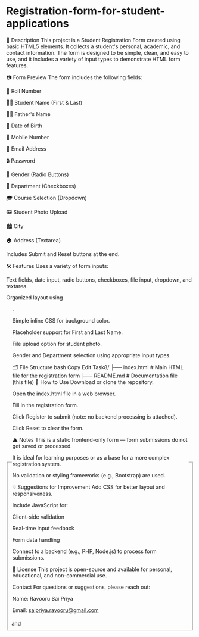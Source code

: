 # Registration-form-for-student-applications
📌 Description
This project is a Student Registration Form created using basic HTML5 elements. It collects a student's personal, academic, and contact information. The form is designed to be simple, clean, and easy to use, and it includes a variety of input types to demonstrate HTML form features.

📷 Form Preview
The form includes the following fields:

📄 Roll Number

👨‍🎓 Student Name (First & Last)

👨‍👧 Father's Name

🎂 Date of Birth

📱 Mobile Number

📧 Email Address

🔒 Password

🚻 Gender (Radio Buttons)

🏢 Department (Checkboxes)

🎓 Course Selection (Dropdown)

🖼️ Student Photo Upload

🏙️ City

🏠 Address (Textarea)

Includes Submit and Reset buttons at the end.

🛠️ Features
Uses a variety of form inputs:

Text fields, date input, radio buttons, checkboxes, file input, dropdown, and textarea.

Organized layout using <fieldset> and <legend>.

Simple inline CSS for background color.

Placeholder support for First and Last Name.

File upload option for student photo.

Gender and Department selection using appropriate input types.

🗂️ File Structure
bash
Copy
Edit
Task8/
├── index.html        # Main HTML file for the registration form
├── README.md         # Documentation file (this file)
🚀 How to Use
Download or clone the repository.

Open the index.html file in a web browser.

Fill in the registration form.

Click Register to submit (note: no backend processing is attached).

Click Reset to clear the form.

⚠️ Notes
This is a static frontend-only form — form submissions do not get saved or processed.

It is ideal for learning purposes or as a base for a more complex registration system.

No validation or styling frameworks (e.g., Bootstrap) are used.

💡 Suggestions for Improvement
Add CSS for better layout and responsiveness.

Include JavaScript for:

Client-side validation

Real-time input feedback

Form data handling

Connect to a backend (e.g., PHP, Node.js) to process form submissions.

📃 License
This project is open-source and available for personal, educational, and non-commercial use.

Contact
For questions or suggestions, please reach out:

Name: Ravooru Sai Priya

Email: saipriya.ravooru@gmail.com
